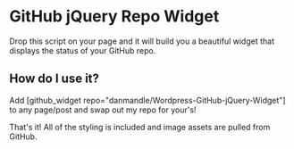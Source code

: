 # GitHub jQuery Repo Widget

Drop this script on your page and it will build you a beautiful widget that displays the status of your GitHub repo.


## How do I use it?

Add [github_widget repo="danmandle/Wordpress-GitHub-jQuery-Widget"] to any page/post and swap out my repo for your's!

That's it! All of the styling is included and image assets are pulled from GitHub.